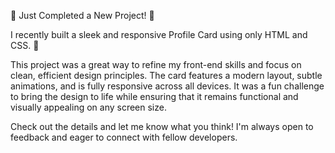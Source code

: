 🚀 Just Completed a New Project! 🚀

I recently built a sleek and responsive Profile Card using only HTML and CSS. 🎨

This project was a great way to refine my front-end skills and focus on clean, efficient design principles. The card features a modern layout, subtle animations, and is fully responsive across all devices. It was a fun challenge to bring the design to life while ensuring that it remains functional and visually appealing on any screen size.

Check out the details and let me know what you think! I'm always open to feedback and eager to connect with fellow developers.
